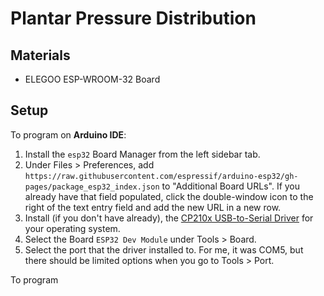 # Plantar Pressure Distribution

## Materials
- ELEGOO ESP-WROOM-32 Board

## Setup
To program on **Arduino IDE**:
1. Install the `esp32` Board Manager from the left sidebar tab.
2. Under Files > Preferences, add `https://raw.githubusercontent.com/espressif/arduino-esp32/gh-pages/package_esp32_index.json` to "Additional Board URLs". If you already have that field populated, click the double-window icon to the right of the text entry field and add the new URL in a new row.
3. Install (if you don't have already), the [CP210x USB-to-Serial Driver](https://www.silabs.com/developer-tools/usb-to-uart-bridge-vcp-drivers?tab=downloads) for your operating system.
4. Select the Board `ESP32 Dev Module` under Tools > Board.
5. Select the port that the driver installed to. For me, it was COM5, but there should be limited options when you go to Tools > Port.

To program